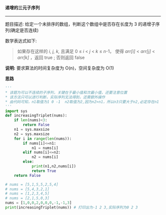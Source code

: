 #### 递增的三元子序列

---

题目描述:  给定一个未排序的数组，判断这个数组中是否存在长度为 3 的递增子序列(确定是否连续)

数学表达式如下:

> 如果存在这样的 *i, j, k,*  且满足 0 ≤ *i* < *j* < *k* ≤ *n*-1，
> 使得 *arr[i]* < *arr[j]* < *arr[k]* ，返回 true ; 否则返回 false 

**说明:** 要求算法的时间复杂度为 O(n)，空间复杂度为 O(1)

**思路**

```python
'''
* 该题为可以不连续的子序列，关键在于最小值和次最小值，还要注意位置
* 该方法只可以进行判断，实际序列无法得到，还需额外操作
* 由代码可知，n1取值为1 0 -1  n2取值为2,因为n2>n1，所以n3只要大于n2,必定存在n1
'''
import sys
def increasingTriplet(nums):
    if len(nums)<3:
        return False
    n1 = sys.maxsize
    n2 = sys.maxsize
    for i in range(len(nums)):
        if nums[i]<=n1:
            n1 = nums[i]
        elif nums[i]<=n2:
            n2 = nums[i]
        else:
            print(n1,n2,nums[i])
            return True
    return False

# nums = [5,1,5,5,2,5,4]
# nums = [5,4,3,2,1]
# nums = [1,2,3,4,5]
# nums = [2,1,5,0,3]
nums = [1,0,0,2,0,0,0,-1,-1,3]
print(increasingTriplet(nums)) # 打印出为-1 2 3,实际序列为0 2 3
```

